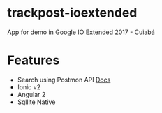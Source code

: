 # trackpost-ioextended
App for demo in Google IO Extended 2017 - Cuiabá

# Features
- Search using Postmon API [Docs](http://postmon.com.br/)
- Ionic v2
- Angular 2
- Sqllite Native
